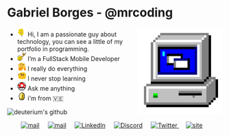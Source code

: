 # Gabriel Borges - @mrcoding

<img align="right" alt="GIF" src="https://github.com/deut-erium/deut-erium/blob/master/assets/computer.gif?raw=1" width="200vw" /> 

- <img alt="GIF" src="https://github.com/deut-erium/deut-erium/blob/master/assets/wave.gif?raw=1" width="20vw" /> Hi, I am a passionate guy about technology, you can see a little of my portfolio in programming.
- <img alt="GIF" src="https://github.com/deut-erium/deut-erium/blob/master/assets/headbang.gif?raw=1" width="20vw" /> I’m a FullStack Mobile Developer
- <img alt="GIF" src="https://github.com/deut-erium/deut-erium/blob/master/assets/hmm.gif?raw=1" width="20vw" /> I really do everything
- <img alt="GIF" src="https://github.com/deut-erium/deut-erium/blob/master/assets/happy.gif?raw=1" width="20vw" /> I never stop learning
- <img alt="GIF" src="https://github.com/deut-erium/deut-erium/blob/master/assets/powerup.gif?raw=1" width="20vw" /> Ask me anything
- <img alt="GIF" src="https://github.com/deut-erium/deut-erium/blob/master/assets/coin.gif?raw=1" width="20vw" /> i'm from :venezuela:



![deuterium's github](https://github-readme-stats.vercel.app/api?username=mrcoding-cl&show_icons=true&hide_border=true)

<p align="center">
 <a href="mailto:gbordesc@uft.edu"><img src="https://github.com/gabrielborgess/gabrielborgess/blob/master/assets/gmail.svg" width="30px" alt="mail"></a> &nbsp; &nbsp;
   <a href="https://github.com/mrcoding-cl"><img src="https://github.com/gabrielborgess/gabrielborgess/blob/master/assets/github.svg" width="30px" alt="mail"></a> &nbsp; &nbsp;
  <a href="https://www.linkedin.com/in/mrcoding/"><img src="https://github.com/gabrielborgess/gabrielborgess/blob/master/assets/linkedin.svg" width="30px" alt="LinkedIn"></a> &nbsp; &nbsp;
 <a href="https://discord.com/users/mrcoding#8613"><img src="https://github.com/gabrielborgess/gabrielborgess/blob/master/assets/discord.svg" width="30px" alt="Discord"></a> &nbsp; &nbsp;
  <a href="https://twitter.com/mrcodingCL"><img src="https://github.com/gabrielborgess/gabrielborgess/blob/master/assets/twitter.svg" width="30px" alt="Twitter">     </a> &nbsp; &nbsp;
  <a href="https://mrcoding.dev"><img src="https://github.com/gabrielborgess/gabrielborgess/blob/master/assets/site.svg" width="30px" alt="site"></a> &nbsp; &nbsp;
</p>


